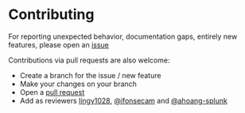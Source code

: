 # Contributing
For reporting unexpected behavior, documentation gaps, entirely new features, please open an [issue](https://github.com/splunk/ta_cisco_webex_add_on_for_splunk/issues)

Contributions via pull requests are also welcome:
* Create a branch for the issue / new feature
* Make your changes on your branch
* Open a [pull request](https://github.com/splunk/ta_cisco_webex_add_on_for_splunk/pulls)
* Add as reviewers [lingy1028](https://github.com/lingy1028), [@ifonsecam](https://github.com/ifonsecam) and [@ahoang-splunk](https://www.github.com/ahoang-splunk)